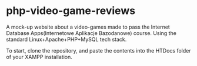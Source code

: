 # php-video-game-reviews
A mock-up website about a video-games made to pass the Internet Database Apps(Internetowe Aplikacje Bazodanowe) course.
Using the standard Linux+Apache+PHP+MySQL tech stack.

To start, clone the repository, and paste the contents into the HTDocs folder of your XAMPP installation.
